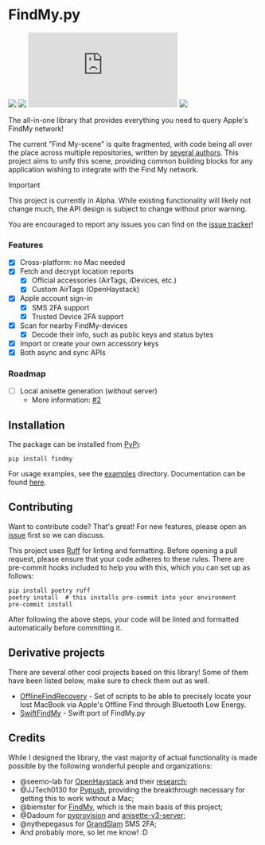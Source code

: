 # FindMy.py

[![](https://img.shields.io/pypi/v/FindMy)](https://pypi.org/project/FindMy/)
[![](https://img.shields.io/pypi/dm/FindMy)](#)
[![](https://img.shields.io/github/license/malmeloo/FindMy.py)](LICENSE.md)
[![](https://img.shields.io/pypi/pyversions/FindMy)](#)

The all-in-one library that provides everything you need
to query Apple's FindMy network!

The current "Find My-scene" is quite fragmented, with code
being all over the place across multiple repositories,
written by [several authors](#Credits). This project aims to
unify this scene, providing common building blocks for any
application wishing to integrate with the Find My network.

> [!IMPORTANT]
> This project is currently in Alpha. While existing functionality
> will likely not change much, the API design is subject to change
> without prior warning.
> 
> You are encouraged to report any issues you can find on the
> [issue tracker](https://github.com/malmeloo/FindMy.py/)!

### Features

- [x] Cross-platform: no Mac needed
- [x] Fetch and decrypt location reports
  - [x] Official accessories (AirTags, iDevices, etc.)
  - [x] Custom AirTags (OpenHaystack) 
- [x] Apple account sign-in
  - [x] SMS 2FA support
  - [x] Trusted Device 2FA support
- [x] Scan for nearby FindMy-devices
  - [x] Decode their info, such as public keys and status bytes
- [x] Import or create your own accessory keys
- [x] Both async and sync APIs

### Roadmap

- [ ] Local anisette generation (without server)
    - More information: [#2](https://github.com/malmeloo/FindMy.py/issues/2)

## Installation

The package can be installed from [PyPi](https://pypi.org/project/findmy/):

```shell
pip install findmy
```

For usage examples, see the [examples](examples) directory. Documentation can be found [here](http://docs.mikealmel.ooo/FindMy.py/).

## Contributing

Want to contribute code? That's great! For new features, please open an
[issue](https://github.com/malmeloo/FindMy.py/issues) first so we can discuss.

This project uses [Ruff](https://docs.astral.sh/ruff/) for linting and formatting.
Before opening a pull request, please ensure that your code adheres to these rules.
There are pre-commit hooks included to help you with this, which you can set up as follows:

```shell
pip install poetry ruff
poetry install  # this installs pre-commit into your environment
pre-commit install
```

After following the above steps, your code will be linted and formatted automatically
before committing it.

## Derivative projects

There are several other cool projects based on this library! Some of them have been listed below, make sure to check them out as well.

* [OfflineFindRecovery](https://github.com/hajekj/OfflineFindRecovery) - Set of scripts to be able to precisely locate your lost MacBook via Apple's Offline Find through Bluetooth Low Energy.
* [SwiftFindMy](https://github.com/airy10/SwiftFindMy) - Swift port of FindMy.py

## Credits

While I designed the library, the vast majority of actual functionality
is made possible by the following wonderful people and organizations:

- @seemo-lab for [OpenHaystack](https://github.com/seemoo-lab/openhaystack/)
  and their [research](https://doi.org/10.2478/popets-2021-0045);
- @JJTech0130 for [Pypush](https://github.com/JJTech0130/pypush), providing the breakthrough necessary
  for getting this to work without a Mac;
- @biemster for [FindMy](https://github.com/biemster/FindMy), which is the main basis of this project;
- @Dadoum for [pyprovision](https://github.com/Dadoum/pyprovision/) and
  [anisette-v3-server](https://github.com/Dadoum/anisette-v3-server);
- @nythepegasus for [GrandSlam](https://github.com/nythepegasus/grandslam/) SMS 2FA;
- And probably more, so let me know! :D
